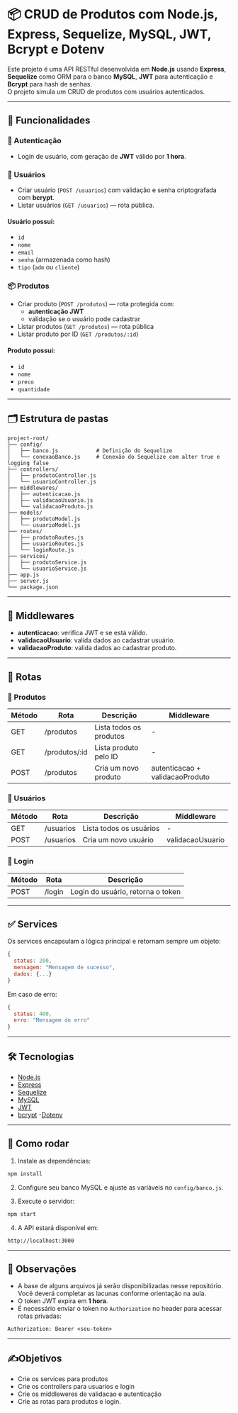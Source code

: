 
# 📦 CRUD de Produtos com Node.js, Express, Sequelize, MySQL, JWT, Bcrypt e Dotenv

Este projeto é uma API RESTful desenvolvida em **Node.js** usando **Express**, **Sequelize** como ORM para o banco **MySQL**, **JWT** para autenticação e **Bcrypt** para hash de senhas.  
O projeto simula um CRUD de produtos com usuários autenticados.

---

## 🚀 Funcionalidades

### 🔑 Autenticação
- Login de usuário, com geração de **JWT** válido por **1 hora**.

### 👤 Usuários
- Criar usuário (`POST /usuarios`) com validação e senha criptografada com **bcrypt**.
- Listar usuários (`GET /usuarios`) — rota pública.

#### Usuário possui:
- `id`
- `nome`
- `email`
- `senha` (armazenada como hash)
- `tipo` (`adm` ou `cliente`)

### 📦 Produtos
- Criar produto (`POST /produtos`) — rota protegida com:
  - **autenticação JWT**
  - validação se o usuário pode cadastrar
- Listar produtos (`GET /produtos`) — rota pública
- Listar produto por ID (`GET /produtos/:id`)

#### Produto possui:
- `id`
- `nome`
- `preco`
- `quantidade`

---

## 🗂 Estrutura de pastas

```
project-root/
├── config/
│   ├── banco.js            # Definição do Sequelize
│   └── conexaoBanco.js     # Conexão do Sequelize com alter true e logging false
├── controllers/
│   ├── produtoController.js
│   └── usuarioController.js
├── middlewares/
│   ├── autenticacao.js
│   ├── validacaoUsuario.js
│   └── validacaoProduto.js
├── models/
│   ├── produtoModel.js
│   └── usuarioModel.js
├── routes/
│   ├── produtoRoutes.js
│   ├── usuarioRoutes.js
│   └── loginRoute.js
├── services/
│   ├── produtoService.js
│   └── usuarioService.js
├── app.js
├── server.js
└── package.json
```

---

## 🚧 Middlewares

- **autenticacao**: verifica JWT e se está válido.
- **validacaoUsuario**: valida dados ao cadastrar usuário.
- **validacaoProduto**: valida dados ao cadastrar produto.

---

## 📌 Rotas

### 🛒 Produtos
| Método | Rota            | Descrição                         | Middleware                     |
|--------|------------------|----------------------------------|--------------------------------|
| GET    | /produtos        | Lista todos os produtos          | -                              |
| GET    | /produtos/:id    | Lista produto pelo ID            | -                              |
| POST   | /produtos        | Cria um novo produto             | autenticacao + validacaoProduto|

### 👥 Usuários
| Método | Rota            | Descrição                        | Middleware         |
|--------|------------------|---------------------------------|--------------------|
| GET    | /usuarios        | Lista todos os usuários         | -                  |
| POST   | /usuarios        | Cria um novo usuário            | validacaoUsuario   |

### 🔐 Login
| Método | Rota      | Descrição                          |
|--------|-----------|-----------------------------------|
| POST   | /login    | Login do usuário, retorna o token |

---

## ✅ Services

Os services encapsulam a lógica principal e retornam sempre um objeto:

```javascript
{
  status: 200,
  mensagem: "Mensagem de sucesso",
  dados: {...}
}
```

Em caso de erro:

```javascript
{
  status: 400,
  erro: "Mensagem do erro"
}
```

---

## 🛠 Tecnologias

- [Node.js](https://nodejs.org/)
- [Express](https://expressjs.com/)
- [Sequelize](https://sequelize.org/)
- [MySQL](https://www.mysql.com/)
- [JWT](https://jwt.io/)
- [bcrypt](https://www.npmjs.com/package/bcrypt)
-[Dotenv](https://www.npmjs.com/package/dotenv)
---

## 🚀 Como rodar

1. Instale as dependências:

```bash
npm install
```

2. Configure seu banco MySQL e ajuste as variáveis no `config/banco.js`.

3. Execute o servidor:

```bash
npm start
```

4. A API estará disponível em:

```
http://localhost:3000
```

---

## 🔐 Observações
- A base de alguns arquivos já serão disponibilizadas nesse repositório. Você deverá completar as lacunas conforme orientação na aula. 
- O token JWT expira em **1 hora**.
- É necessário enviar o token no `Authorization` no header para acessar rotas privadas:

```
Authorization: Bearer <seu-token>
```

---

## ✍️Objetivos

- Crie os services para produtos
- Crie os controllers para usuarios e login
- Crie os middleweres de validacao e autenticação
- Crie as rotas para produtos e login. 

